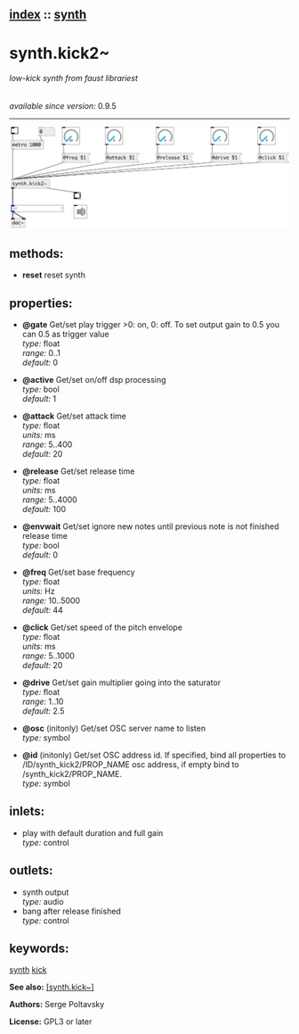 [index](index.html) :: [synth](category_synth.html)
---

# synth.kick2~

###### low-kick synth from faust librariest

*available since version:* 0.9.5

---




[![example](../examples/img/synth.kick2~.jpg)](../examples/pd/synth.kick2~.pd)





## methods:

* **reset**
reset synth<br>




## properties:

* **@gate** 
Get/set play trigger &gt;0: on, 0: off. To set output gain to 0.5 you can 0.5 as trigger
value<br>
_type:_ float<br>
_range:_ 0..1<br>
_default:_ 0<br>

* **@active** 
Get/set on/off dsp processing<br>
_type:_ bool<br>
_default:_ 1<br>

* **@attack** 
Get/set attack time<br>
_type:_ float<br>
_units:_ ms<br>
_range:_ 5..400<br>
_default:_ 20<br>

* **@release** 
Get/set release time<br>
_type:_ float<br>
_units:_ ms<br>
_range:_ 5..4000<br>
_default:_ 100<br>

* **@envwait** 
Get/set ignore new notes until previous note is not finished release time<br>
_type:_ bool<br>
_default:_ 0<br>

* **@freq** 
Get/set base frequency<br>
_type:_ float<br>
_units:_ Hz<br>
_range:_ 10..5000<br>
_default:_ 44<br>

* **@click** 
Get/set speed of the pitch envelope<br>
_type:_ float<br>
_units:_ ms<br>
_range:_ 5..1000<br>
_default:_ 20<br>

* **@drive** 
Get/set gain multiplier going into the saturator<br>
_type:_ float<br>
_range:_ 1..10<br>
_default:_ 2.5<br>

* **@osc** (initonly)
Get/set OSC server name to listen<br>
_type:_ symbol<br>

* **@id** (initonly)
Get/set OSC address id. If specified, bind all properties to /ID/synth_kick2/PROP_NAME
osc address, if empty bind to /synth_kick2/PROP_NAME.<br>
_type:_ symbol<br>



## inlets:

* play with default duration and full gain<br>
_type:_ control



## outlets:

* synth output<br>
_type:_ audio
* bang after release finished<br>
_type:_ control



## keywords:

[synth](keywords/synth.html)
[kick](keywords/kick.html)



**See also:**
[\[synth.kick~\]](synth.kick~.html)




**Authors:** Serge Poltavsky




**License:** GPL3 or later





